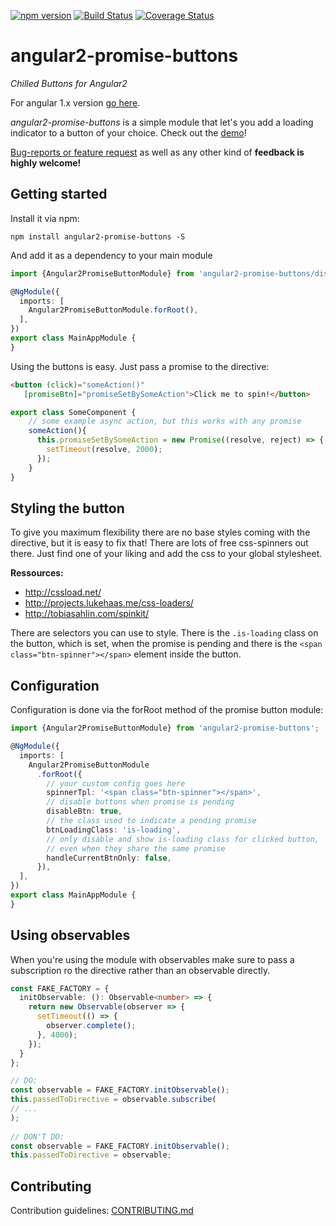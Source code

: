 [![npm version](https://badge.fury.io/js/angular2-promise-buttons.svg)](https://badge.fury.io/js/angular2-promise-buttons)
[![Build Status](https://travis-ci.org/johannesjo/angular2-promise-buttons.svg)](https://travis-ci.org/johannesjo/angular2-promise-buttons?branch=master)
[![Coverage Status](https://coveralls.io/repos/github/johannesjo/angular2-promise-buttons/badge.svg?branch=master)](https://coveralls.io/github/johannesjo/angular2-promise-buttons?branch=master)

angular2-promise-buttons
===========

*Chilled Buttons for Angular2*

For angular 1.x version [go here](https://github.com/johannesjo/angular-promise-buttons).

*angular2-promise-buttons* is a simple module that let's you add a loading indicator to a button of your choice.  Check out the [demo](http://johannesjo.github.io/angular2-promise-buttons/#demo)!

[Bug-reports or feature request](https://github.com/johannesjo/angular2-promise-buttons/issues) as well as any other kind of **feedback is highly welcome!**

## Getting started
Install it via npm:
```
npm install angular2-promise-buttons -S
```

And add it as a dependency to your main module
```typescript
import {Angular2PromiseButtonModule} from 'angular2-promise-buttons/dist';

@NgModule({
  imports: [
    Angular2PromiseButtonModule.forRoot(),
  ],
})
export class MainAppModule {
}
```
Using the buttons is easy. Just pass a promise to the directive:
```html
<button (click)="someAction()" 
   [promiseBtn]="promiseSetBySomeAction">Click me to spin!</button>
```
```typescript
export class SomeComponent {
    // some example async action, but this works with any promise
    someAction(){
      this.promiseSetBySomeAction = new Promise((resolve, reject) => {
        setTimeout(resolve, 2000);
      });
    }
}

```

## Styling the button
To give you maximum flexibility there are no base styles coming with the directive, but it is easy to fix that! There are lots of free css-spinners out there. Just find one of your liking and add the css to your global stylesheet.

**Ressources:**
* http://cssload.net/
* http://projects.lukehaas.me/css-loaders/
* http://tobiasahlin.com/spinkit/

There are selectors you can use to style. There is the `.is-loading` class on the button, which is set, when the promise is pending and there is the `<span class="btn-spinner"></span>` element inside the button.


## Configuration
Configuration is done via the forRoot method of the promise button module:
```typescript
import {Angular2PromiseButtonModule} from 'angular2-promise-buttons';

@NgModule({
  imports: [
    Angular2PromiseButtonModule
      .forRoot({
        // your custom config goes here
        spinnerTpl: '<span class="btn-spinner"></span>',
        // disable buttons when promise is pending
        disableBtn: true,
        // the class used to indicate a pending promise
        btnLoadingClass: 'is-loading',
        // only disable and show is-loading class for clicked button, 
        // even when they share the same promise
        handleCurrentBtnOnly: false,
      }),
  ],
})
export class MainAppModule {
}
```

## Using observables
When you're using the module with observables make sure to pass a subscription ro the directive rather than an observable directly.
```typescript
const FAKE_FACTORY = {
  initObservable: (): Observable<number> => {
    return new Observable(observer => {
      setTimeout(() => {
        observer.complete();
      }, 4000);
    });
  } 
};

// DO:
const observable = FAKE_FACTORY.initObservable();
this.passedToDirective = observable.subscribe(
// ...
);
  
// DON'T DO:
const observable = FAKE_FACTORY.initObservable();
this.passedToDirective = observable;

```

## Contributing
Contribution guidelines: [CONTRIBUTING.md](https://github.com/johannesjo/angular2-promise-buttons/blob/master/CONTRIBUTING.md)